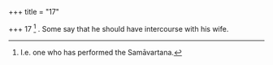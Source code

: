 +++
title = "17"

+++
17 [^9] . Some say that he should have intercourse with his wife.


[^9]:  I.e. one who has performed the Samāvartana.
